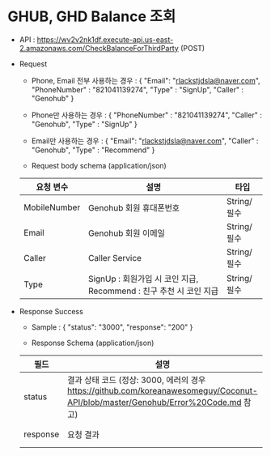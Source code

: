 # GHUB, GHD Balance 조회


- API : https://wv2v2nk1df.execute-api.us-east-2.amazonaws.com/CheckBalanceForThirdParty (POST)


- Request

  * Phone, Email 전부 사용하는 경우 : 
  { 
     "Email": "rlackstjdsla@naver.com", 
     "PhoneNumber" : "821041139274",
     "Type" : "SignUp",
     "Caller" : "Genohub"
  }
  
  * Phone만 사용하는 경우 : 
  { 
     "PhoneNumber" : "821041139274", 
     "Caller" : "Genohub",
     "Type" : "SignUp"
  }
  
  * Email만 사용하는 경우 : 
  { 
      "Email": "rlackstjdsla@naver.com", 
      "Caller" : "Genohub", 
      "Type" : "Recommend" 
  }
  
  * Request body schema (application/json)
  
  요청 변수 | 설명 | 타입
  ------------ | ------------- | -------------
  MobileNumber | Genohub 회원 휴대폰번호 | String/필수
  Email | Genohub 회원 이메일 | String/필수
  Caller | Caller Service | String/필수
  Type | SignUp : 회원가입 시 코인 지급, Recommend : 친구 추천 시 코인 지급 | String/필수
  
- Response Success

  * Sample : 
{
    "status": "3000",
    "response": "200"
}
  
  * Response Schema (application/json)

  필드 | 설명 | 타입
  ------------ | ------------- | -------------
  status | 결과 상태 코드 (정상: 3000, 에러의 경우 https://github.com/koreanawesomeguy/Coconut-API/blob/master/Genohub/Error%20Code.md 참고) | String/필수
  response | 요청 결과 | String/필수
 
